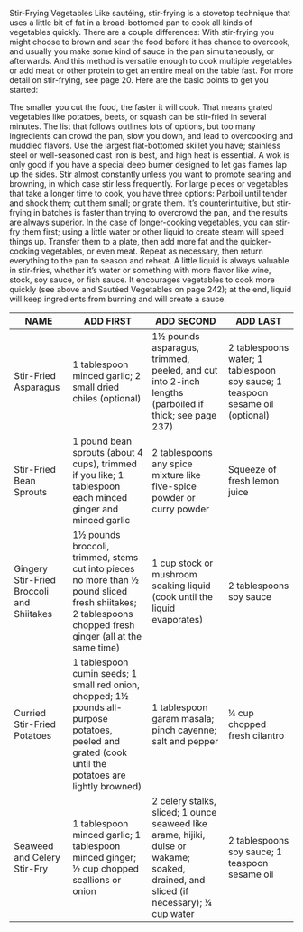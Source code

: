 
Stir-Frying Vegetables
Like sautéing, stir-frying is a stovetop technique that uses a little bit of fat in a broad-bottomed pan to cook all kinds of vegetables quickly. There are a couple differences: With stir-frying you might choose to brown and sear the food before it has chance to overcook, and usually you make some kind of sauce in the pan simultaneously, or afterwards. And this method is versatile enough to cook multiple vegetables or add meat or other protein to get an entire meal on the table fast. For more detail on stir-frying, see page 20. Here are the basic points to get you started:

The smaller you cut the food, the faster it will cook. That means grated vegetables like potatoes, beets, or squash can be stir-fried in several minutes.
The list that follows outlines lots of options, but too many ingredients can crowd the pan, slow you down, and lead to overcooking and muddled flavors.
Use the largest flat-bottomed skillet you have; stainless steel or well-seasoned cast iron is best, and high heat is essential. A wok is only good if you have a special deep burner designed to let gas flames lap up the sides.
Stir almost constantly unless you want to promote searing and browning, in which case stir less frequently.
For large pieces or vegetables that take a longer time to cook, you have three options: Parboil until tender and shock them; cut them small; or grate them.
It’s counterintuitive, but stir-frying in batches is faster than trying to overcrowd the pan, and the results are always superior. In the case of longer-cooking vegetables, you can stir-fry them first; using a little water or other liquid to create steam will speed things up. Transfer them to a plate, then add more fat and the quicker-cooking vegetables, or even meat. Repeat as necessary, then return everything to the pan to season and reheat.
A little liquid is always valuable in stir-fries, whether it’s water or something with more flavor like wine, stock, soy sauce, or fish sauce. It encourages vegetables to cook more quickly (see above and Sautéed Vegetables on page 242); at the end, liquid will keep ingredients from burning and will create a sauce.

| NAME                                      | ADD FIRST                                                                                                                                                 | ADD SECOND                                                                                                                            | ADD LAST                                                                      |
| ----------------------------------------- | --------------------------------------------------------------------------------------------------------------------------------------------------------- | ------------------------------------------------------------------------------------------------------------------------------------- | ----------------------------------------------------------------------------- |
| Stir-Fried Asparagus                      | 1 tablespoon minced garlic; 2 small dried chiles (optional)                                                                                               | 1½ pounds asparagus, trimmed, peeled, and cut into 2-inch lengths (parboiled if thick; see page 237)                                  | 2 tablespoons water; 1 tablespoon soy sauce; 1 teaspoon sesame oil (optional) |
| Stir-Fried Bean Sprouts                   | 1 pound bean sprouts (about 4 cups), trimmed if you like; 1 tablespoon each minced ginger and minced garlic                                               | 2 tablespoons any spice mixture like five-spice powder or curry powder                                                                | Squeeze of fresh lemon juice                                                  |
| Gingery Stir-Fried Broccoli and Shiitakes | 1½ pounds broccoli, trimmed, stems cut into pieces no more than ½ pound sliced fresh shiitakes; 2 tablespoons chopped fresh ginger (all at the same time) | 1 cup stock or mushroom soaking liquid (cook until the liquid evaporates)                                                             | 2 tablespoons soy sauce                                                       |
| Curried Stir-Fried Potatoes               | 1 tablespoon cumin seeds; 1 small red onion, chopped; 1½ pounds all-purpose potatoes, peeled and grated (cook until the potatoes are lightly browned)     | 1 tablespoon garam masala; pinch cayenne; salt and pepper                                                                             | ¼ cup chopped fresh cilantro                                                  |
| Seaweed and Celery Stir-Fry               | 1 tablespoon minced garlic; 1 tablespoon minced ginger; ½ cup chopped scallions or onion                                                                  | 2 celery stalks, sliced; 1 ounce seaweed like arame, hijiki, dulse or wakame; soaked, drained, and sliced (if necessary); ¼ cup water | 2 tablespoons soy sauce; 1 teaspoon sesame oil                                |